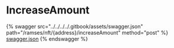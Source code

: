 # IncreaseAmount

{% swagger src="../../../../.gitbook/assets/swagger.json" path="/ramses/nft/{address}/increaseAmount" method="post" %}
[swagger.json](../../../../.gitbook/assets/swagger.json)
{% endswagger %}
